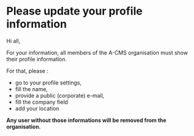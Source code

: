 # Please update your profile information

Hi all,

For your information, all members of the A-CMS organisation must show their profile information.

For that, please :
- go to your profile settings,
- fill the name,
- provide a public (corporate) e-mail,
- fill the company field
- add your location

**Any user without those informations will be removed from the organisation.**
